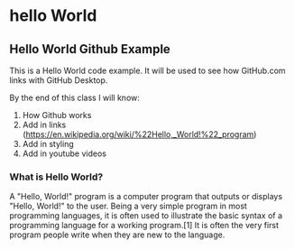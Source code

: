 # hello World
## Hello World Github Example 


This is a Hello World code example. It will be used to see how GitHub.com links with GitHub Desktop.  

By the end of this class I will know:
1. How Github works
2. Add in links (https://en.wikipedia.org/wiki/%22Hello,_World!%22_program)
3. Add in styling 
4. Add in youtube videos 

### What is Hello World? 
A "Hello, World!" program is a computer program that outputs or displays "Hello, World!" to the user. Being a very simple program in most programming languages, it is often used to illustrate the basic syntax of a programming language for a working program.[1] It is often the very first program people write when they are new to the language.
